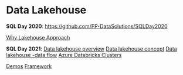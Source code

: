 # Data Lakehouse

**SQL Day 2020**: https://github.com/FP-DataSolutions/SQLDay2020

[Why Lakehouse Approach](WhyLakehouseApproach.md)

**SQL Day 2021**:
[Data lakehouse overview](Datalakehouse.md)
[Data lakehouse concept](Datalakehouse.md)
[Data lakehouse -data flow](MyDataLakehouse.md)
[Azure Databricks Clusters](DatabrickClusters.md)



[Demos](.\src\Demos)
[Framework](.\src\ProcFramework)
